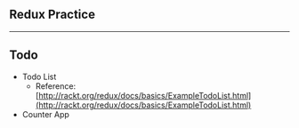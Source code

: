 ## Redux Practice

-----

## Todo
* Todo List
    - Reference: [http://rackt.org/redux/docs/basics/ExampleTodoList.html](http://rackt.org/redux/docs/basics/ExampleTodoList.html)
* Counter App
